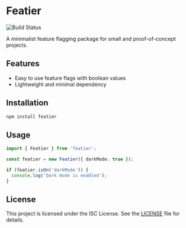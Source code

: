 # Featier
![Build Status](https://img.shields.io/github/actions/workflow/status/amrsaeedhosny/featier/ci.yml)

A minimalist feature flagging package for small and proof-of-concept projects.

## Features

- Easy to use feature flags with boolean values  
- Lightweight and minimal dependency  

## Installation

```bash
npm install featier
```

## Usage

```typescript
import { Featier } from 'featier';

const featier = new Featier({ darkMode: true });

if (featier.isOn('darkMode')) {
  console.log('Dark mode is enabled');
}
```

## License

This project is licensed under the ISC License. See the [LICENSE](LICENSE.md) file for details.
